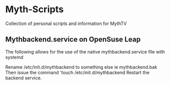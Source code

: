# Myth-Scripts
Collection of personal scripts and information for MythTV

## Mythbackend.service on OpenSuse Leap
The following allows for the use of the native mythbackend.service file with systemd

  Rename /etc/init.d/mythbackend to something else ie mythbackend.bak
  Then issue the command 'touch /etc/init.d/mythbackend
  Restart the backend service.
